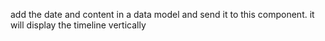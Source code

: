 add the date and content in a data model and send it to this component.
it will display the timeline vertically
